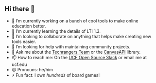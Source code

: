 ## Hi there 👋

- 🔭 I’m currently working on a bunch of cool tools to make online education better.
- 🌱 I’m currently learning the details of LTI 1.3.
- 👯 I’m looking to collaborate on anything that helps make creating new tools easier.
- 🤔 I’m looking for help with maintaining community projects.
- 💬 Ask me about the [Techrangers Team](https://techrangers.cdl.ucf.edu/) or the [CanvasAPI](https://github.com/ucfopen/canvasapi) library.
- 📫 How to reach me: On the [UCF Open Source Slack](https://dl.ucf.edu/join-ucfopen) or email me at ucf.edu
- 😄 Pronouns: he/him
- ⚡ Fun fact: I own *hundreds* of board games!
